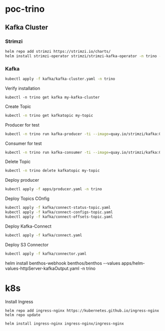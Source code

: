 # poc-trino


## Kafka Cluster 

### Strimzi

```bash
helm repo add strimzi https://strimzi.io/charts/
helm install strimzi-operator strimzi/strimzi-kafka-operator -n trino --create-namespace
```

### Kafka

```bash
kubectl apply -f kafka/kafka-cluster.yaml -n trino
```

Verify installation

```
kubectl -n trino get kafka my-kafka-cluster
```

Create Topic

```bash
kubectl -n trino get kafkatopic my-topic
```

Producer for test

```bash
kubectl -n trino run kafka-producer -ti --image=quay.io/strimzi/kafka:0.34.0-kafka-3.4.0 --rm=true --restart=Never -- bin/kafka-console-producer.sh --broker-list my-kafka-cluster-kafka-bootstrap:9092 --topic my-topic
```

Consumer for test

```bash
kubectl -n trino run kafka-consumer -ti --image=quay.io/strimzi/kafka:0.34.0-kafka-3.4.0 --rm=true --restart=Never -- bin/kafka-console-consumer.sh --bootstrap-server my-kafka-cluster-kafka-bootstrap:9092 --topic my-topic --from-beginning
```

Delete Topic

```bash
kubectl -n trino delete kafkatopic my-topic
```

Deploy producer

```bash
kubectl apply -f apps/producer.yaml -n trino
```

Deploy Topics COnfig

```bash
kubectl apply -f kafka/connect-status-topic.yaml
kubectl apply -f kafka/connect-configs-topic.yaml
kubectl apply -f kafka/connect-offsets-topic.yaml
```
Deploy Kafka-Connect

```bash
kubectl apply -f kafka/connect.yaml
```
Deploy S3 Connector

```bash
kubectl apply -f kafka/connector.yaml
```



helm install benthos-webhook benthos/benthos --values apps/helm-values-httpServer-kafkaOutput.yaml -n trino






# k8s

Install Ingress

```
helm repo add ingress-nginx https://kubernetes.github.io/ingress-nginx
helm repo update

helm install ingress-nginx ingress-nginx/ingress-nginx
```